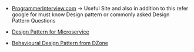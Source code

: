 - [ProgrammerInterview.com](https://www.programmerinterview.com/index.php/design-pattern-questions/design-pattern-interview-questions-and-answers/) -> Useful Site and also in addition to this refer google for must know Design pattern or commonly asked Design Pattern Questions

- [Design Pattern for Microservice](https://dzone.com/articles/design-patterns-for-microservices?edition=407230&utm_source=Daily%20Digest&utm_medium=email&utm_campaign=Daily%20Digest%202018-10-17)

- [Behavioural Design Pattern from DZone](https://dzone.com/articles/behavioural-design-patterns-command?edition=408195&utm_source=Daily%20Digest&utm_medium=email&utm_campaign=Daily%20Digest%202018-10-15)

